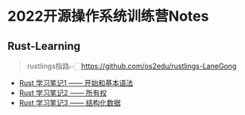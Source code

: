 # 2022开源操作系统训练营Notes

## Rust-Learning

> rustlings指路👉🏻https://github.com/os2edu/rustlings-LaneGong

- [Rust 学习笔记1 —— 开始和基本语法](Rust-learning/RustLearning1.md)
- [Rust 学习笔记2 —— 所有权](Rust-learning/RustLearning2.md)
- [Rust 学习笔记3 —— 结构化数据](Rust-learning/RustLearning3.md)
